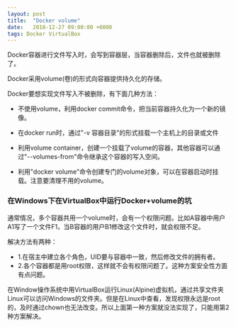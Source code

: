 ```yaml
---
layout: post
title:  "Docker volume"
date:   2018-12-27 09:00:00 +0800
tags: Docker VirtualBox
---
```

Docker容器进行文件写入时，会写到容器层，当容器删除后，文件也就被删除了。

Docker采用volume(卷)的形式向容器提供持久化的存储。

Docker要想实现文件写入不被删除，有下面几种方法：

* 不使用volume，利用docker commit命令，把当前容器持久化为一个新的镜像。

* 在docker run时，通过"-v 容器目录"的形式挂载一个主机上的目录或文件

* 利用volume container，创建一个挂载了volume的容器，其他容器可以通过"--volumes-from"命令继承这个容器的写入空间。

* 利用"docker volume"命令创建专门的volume对象，可以在容器启动时挂载。注意要清理不用的volume。

### 在Windows下在VirtualBox中运行Docker+volume的坑
通常情况，多个容器共用一个volume时，会有一个权限问题。比如A容器中用户A1写了一个文件F1，当B容器的用户B1修改这个文件时，就会权限不足。

解决方法有两种：
* 1.在宿主中建立各个角色，UID要与容器中一致，然后修改文件的拥有者。
* 2.各个容器都是用root权限，这样就不会有权限问题了。这种方案安全性方面有点问题。

在Window操作系统中用VirtualBox运行Linux(Alpine)虚拟机，通过共享文件夹Linux可以访问Windows的文件夹。但是在Linux中查看，发现权限永远是root的，及时通过chown也无法改变。所以上面第一种方案就没法实现了，只能用第2种方案解决。




